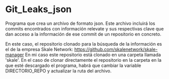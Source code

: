 # Git_Leaks_json
Programa que crea un archivo de formato json. Este archivo incluirá los commits encontrados con información relevate y sus respectivas clave que dan acceso a la información de ese commit de un repositorio en concreto.

En este caso, el repositorio clonado para la búsqueda de la información es el de la empresa Skale Network: https://github.com/skalenetwork/skale-manager En mi caso este repositorio está clonado en una carpeta llamada 'skale'. En el caso de clonar directamente el repositorio en la carpeta en la que esté descargado el programa, habrá que cambiar la variable DIRECTORIO_REPO y actualizar la ruta del archivo.

